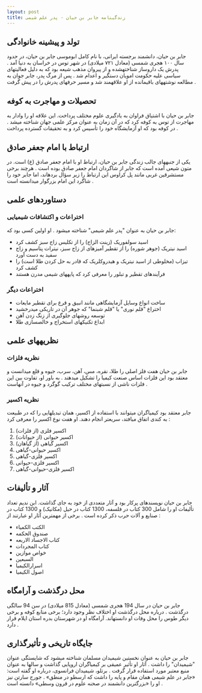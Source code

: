 ```yaml
---
layout: post
title: زندگینامه جابر بن حیان - پدر علم شیمی
---
```


## تولد و پیشینه خانوادگی
جابر بن حیان، دانشمند برجسته ایرانی، با نام کامل ابوموسی جابر بن حیان، در حدود سال ۱۰۰ هجری شمسی (معادل ۷۲۱ میلادی) در شهر توس در خراسان به دنیا آمد . پدرش یک داروساز شناختهشده و از پیروان مذهب شیعه بود که به دلیل فعالیتهای سیاسی علیه حکومت امویان دستگیر و اعدام شد . پس از مرگ پدر، جابر جوان به مطالعه نوشتههای باقیمانده از او علاقهمند شد و مسیر حرفهای پدرش را در پیش گرفت .

## تحصیلات و مهاجرت به کوفه
جابر بن حیان با اشتیاق فراوان به یادگیری علوم مختلف پرداخت. این علاقه او را وادار به مهاجرت از توس به کوفه کرد که در آن زمان به عنوان مرکز علمی جهان شناخته میشد . در کوفه بود که او آزمایشگاه خود را تأسیس کرد و به تحقیقات گسترده پرداخت .

## ارتباط با امام جعفر صادق
یکی از جنبههای جالب زندگی جابر بن حیان، ارتباط او با امام جعفر صادق (ع) است. در متون شیعی آمده است که جابر از شاگردان امام جعفر صادق بوده است . هرچند برخی مستشرقین غربی مانند پل کراوس این ارتباط را زیر سؤال بردهاند، اما جابر خود را شاگرد این امام بزرگوار میدانسته است .

## دستاوردهای علمی
### اختراعات و اکتشافات شیمیایی
جابر بن حیان به عنوان "پدر علم شیمی" شناخته میشود . او اولین کسی بود که:
- اسید سولفوریک (زینت الزاج) را از تکلیس زاج سبز کشف کرد 
- اسید نیتریک (جوهر شوره) را از تقطیر آمیزهای از زاج سبز، نیترات پتاسیم و زاج سفید به دست آورد 
- تیزاب (مخلوطی از اسید نیتریک و هیدروکلریک که قادر به حل کردن طلا است) را کشف کرد 
- فرآیندهای تقطیر و تبلور را معرفی کرد که پایههای شیمی مدرن هستند 

### اختراعات دیگر
- ساخت انواع وسایل آزمایشگاهی مانند انبیق و قرع برای تقطیر مایعات 
- اختراع "قلم نوری" یا "قلم شبنما" که جوهر آن در تاریکی میدرخشید 
- توسعه روشهای جلوگیری از زنگ زدن آهن 
- ابداع تکنیکهای استخراج و خالصسازی طلا 

## نظریههای علمی
### نظریه فلزات
جابر بن حیان هفت فلز اصلی را طلا، نقره، مس، آهن، سرب، جیوه و قلع میدانست و معتقد بود این فلزات اساس صنعت کیمیا را تشکیل میدهند . به باور او، تفاوت بین این فلزات ناشی از نسبتهای مختلف ترکیب گوگرد و جیوه در آنهاست .

### نظریه اکسیر
جابر معتقد بود کیمیاگران میتوانند با استفاده از اکسیر، همان تبدیلهایی را که در طبیعت به کندی اتفاق میافتد، سریعتر انجام دهند. او هفت نوع اکسیر را معرفی کرد :
1. اکسیر فلزی (از فلزات)
2. اکسیر حیوانی (از حیوانات)
3. اکسیر گیاهی (از گیاهان)
4. اکسیر حیوانی-گیاهی
5. اکسیر فلزی-گیاهی
6. اکسیر فلزی-حیوانی
7. اکسیر فلزی-حیوانی-گیاهی

## آثار و تألیفات
جابر بن حیان نویسندهای پرکار بود و آثار متعددی از خود به جای گذاشت. ابن ندیم تعداد تألیفات او را شامل 300 کتاب در فلسفه، 1300 کتاب در حیل (مکانیک) و 1300 کتاب در صنایع و آلات حرب ذکر کرده است . برخی از مهمترین آثار او عبارتند از :

- الکتب الکمیاء
- صندوق الحکمه
- کتاب الاجساد الاربعه
- کتاب المجردات
- خواص موازین
- السبعین
- اسرارالکیمیا
- اصول الکیمیا

## محل درگذشت و آرامگاه
جابر بن حیان در سال 194 هجری شمسی (معادل 815 میلادی) در سن 94 سالگی درگذشت . درباره محل درگذشت او اختلاف نظر وجود دارد؛ برخی منابع کوفه  و برخی دیگر طوس  را محل وفات او دانستهاند. آرامگاه او در شهرستان بدره استان ایلام قرار دارد .

## جایگاه تاریخی و تأثیرگذاری
جابر بن حیان به عنوان نخستین شیمیدان مسلمان شناخته میشود که شایستگی عنوان "شیمیدان" را داشت . آثار او تأثیر عمیقی بر کیمیاگران اروپایی گذاشت و سالها به عنوان منبع معتبر مورد استفاده قرار گرفت . برتلو، شیمیدان فرانسوی، درباره او گفته است: «جابر در علم شیمی همان مقام و پایه را داشت که ارسطو در منطق» . جورج سارتن نیز او را «بزرگترین دانشمند در صحنه علوم در قرون وسطی» دانسته است .
